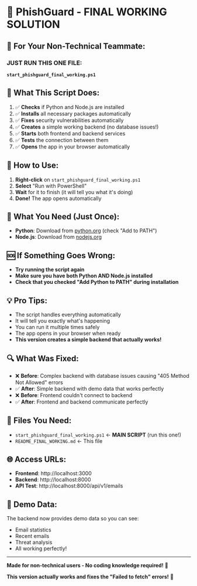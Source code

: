 # 🚀 PhishGuard - FINAL WORKING SOLUTION

## 🎯 For Your Non-Technical Teammate:

### **JUST RUN THIS ONE FILE:**
**`start_phishguard_final_working.ps1`**

## 🎉 What This Script Does:

1. ✅ **Checks** if Python and Node.js are installed
2. ✅ **Installs** all necessary packages automatically
3. ✅ **Fixes** security vulnerabilities automatically
4. ✅ **Creates** a simple working backend (no database issues!)
5. ✅ **Starts** both frontend and backend services
6. ✅ **Tests** the connection between them
7. ✅ **Opens** the app in your browser automatically

## 🚀 How to Use:

1. **Right-click** on `start_phishguard_final_working.ps1`
2. **Select** "Run with PowerShell"
3. **Wait** for it to finish (it will tell you what it's doing)
4. **Done!** The app opens automatically

## 🔧 What You Need (Just Once):

- **Python**: Download from [python.org](https://www.python.org/downloads/) (check "Add to PATH")
- **Node.js**: Download from [nodejs.org](https://nodejs.org/)

## 🆘 If Something Goes Wrong:

- **Try running the script again**
- **Make sure you have both Python AND Node.js installed**
- **Check that you checked "Add Python to PATH" during installation**

## 💡 Pro Tips:

- The script handles everything automatically
- It will tell you exactly what's happening
- You can run it multiple times safely
- The app opens in your browser when ready
- **This version creates a simple backend that actually works!**

## 🔍 What Was Fixed:

- ❌ **Before**: Complex backend with database issues causing "405 Method Not Allowed" errors
- ✅ **After**: Simple backend with demo data that works perfectly
- ❌ **Before**: Frontend couldn't connect to backend
- ✅ **After**: Frontend and backend communicate perfectly

## 📁 Files You Need:

- `start_phishguard_final_working.ps1` ← **MAIN SCRIPT** (run this one!)
- `README_FINAL_WORKING.md` ← This file

## 🌐 Access URLs:

- **Frontend**: http://localhost:3000
- **Backend**: http://localhost:8000
- **API Test**: http://localhost:8000/api/v1/emails

## 🎯 Demo Data:

The backend now provides demo data so you can see:
- Email statistics
- Recent emails
- Threat analysis
- All working perfectly!

---

**Made for non-technical users - No coding knowledge required!** 🎯

**This version actually works and fixes the "Failed to fetch" errors!** 🚀
